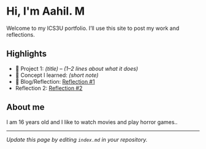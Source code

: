 # Hi, I'm Aahil. M
Welcome to my ICS3U portfolio. I’ll use this site to post my work and reflections.

## Highlights
- 🔧 Project 1: *(title)* – *(1–2 lines about what it does)*
- 🧠 Concept I learned: *(short note)*
- 📝 Blog/Reflection: [Reflection #1](./posts/first_reflection.md)
- Reflection 2: [Reflection #2](./posts/second_reflection.md)
## About me
I am 16 years old and I like to watch movies and play horror games..

---
*Update this page by editing `index.md` in your repository.*
